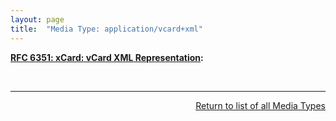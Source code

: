 ```yaml
---
layout: page
title:  "Media Type: application/vcard+xml"
---
```


**[RFC 6351: xCard: vCard XML Representation](/specs/IETF/RFC/6351 "This document defines the XML schema of the vCard data format."):** []()

<br/>
<hr/>

<p style="text-align: right"><a href="../media-types">Return to list of all Media Types</a></p>